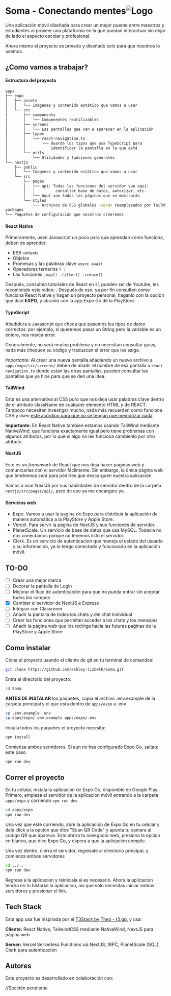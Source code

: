 # Soma - Conectando mentes![Logo](https://i.postimg.cc/13LS22DD/logo-soma-azul-bg-trans.png)

Una aplicación móvil diseñada para crear un mejor puente entre maestros y estudiantes al proveer una plataforma en la que puedan interactuar sin dejar de lado el aspecto escolar y profesional.

Ahora mismo el proyecto es privado y diseñado solo para que nosotros lo usemos.

## ¿Como vamos a trabajar?

#### Estructura del proyecto

```bash
apps
├── expo
│   ├── assets
│   │   └── Imagenes y contenido estático que vamos a usar
│   └── src
│       ├── components
│       │   └── Componentes reutilizables
│       ├── screens
│       │   └── Las pantallas que van a aparecer en la aplicación
│       ├── types
│       │   └── react-navigation.ts
│       │       └── Guarda los tipos que usa TypeScript para
│       │           identificar la pantalla en la que está
│       └── utils
│           └── Utilidades y funciones generales
└── nextjs
    ├── public
    │   └── Imagenes y contenido estático que vamos a usar
    └── src
        ├── pages
        │   ├── api: Todas las funciones del servidor van aquí:
        │   │         consultar base de datos, autorizar, etc.
        │   └── Aquí van todas las páginas que se mostrarán
        └── styles
            └── Archivos de CSS globales -serán reemplazados por TailWind
packages
└── Paquetes de configuración que nosotros crearemos
```

#### React Native

Primeramente, usen Javascript un poco para que aprendan como funciona, deben de aprender:

-   ES6 sintaxis
-   Objetos
-   Promesas y las palabras clave `async await`
-   Operadores ternarios `? :`
-   Las funciones `.map() .filter() .reduce()`

Después, consulten tutoriales de React en sí, pueden ser de Youtube, les recomiendo este video: . Después de eso, ya por fin consulten como funciona React Native y hagan un proyecto personal, haganlo con la opcion que dice **EXPO**, y abranlo con la app Expo Go de la PlayStore.

#### TypeScript

Añadidura a Javascript que checa que pasemos los tipos de datos correctos: por ejemplo, si queremos pasar un String pero la variable es un entero, nos marca error.

Generalmente, no será mucho problema y no necesitan consultar guías, nada más chequen su código y traduzcan el error que les salga.

_Importante:_
Al crear una nueva pantalla añadiendo un nuevo archivo a `apps/expo/src/screens/` deben de añadir el nombre de esa pantalla a `react-navigation.ts` donde están las otras pantallas, pueden consultar las pantallas que ya hice para que se den una idea.

#### TailWind

Esta es una alternativa al CSS puro que nos deja usar palabras clave dentro de el atributo className de cualquier elemento HTML y de REACT.
Tampoco necesitan investigar mucho, nada más recuerden como funciona CSS y usen [este acordion para que no se tengan que memorizar nada](https://tailwindcomponents.com/cheatsheet/)

**Importante:** En React Native tambien estamos usando TailWind mediante NativeWind, que funciona exactamente igual pero tiene problemas con algunos atributos, por lo que si algo no les funciona cambienlo por otro atributo.

#### NextJS

Este es un _framework_ de React que nos deja hacer páginas web y comunicarlas con el servidor fácilmente. Sin embargo, la única página web que tendremos será para pedirles que descarguen nuestra aplicación.

Vamos a usar NextJS por sus habilidades de servidor dentro de la carpeta `nextjs/src/pages/api/`, pero de eso ya me encargare yo.

#### Servicios web

-   Expo. Vamos a usar la pagina de Expo para distribuir la aplicación de manera automática a la PlayStore y Apple Store.
-   Vercel. Para servir la página de NextJS y sus funciones de servidor.
-   PlanetScale. Un servicio de base de datos que usa MySQL. Todavia no nos conectamos porque no tenemos listo el servidor.
-   Clerk. Es un servicio de autenticacion que maneja el estado del usuario y su información, ya lo tengo conectado y funcionado en la aplicación móvil.

## TO-DO

-   [ ] Crear una mejor marca
-   [ ] Decorar la pantalla de Login
-   [ ] Mejorar el flujo de autenticación para que no pueda entrar sin aceptar todos los campos
-   [x] Cambiar el servidor de NextJS a Express
-   [ ] Integrar con Classroom
-   [ ] Añadir la pantalla de todos los chats y del chat individual
-   [ ] Crear las funciones que permitan acceder a los chats y los mensajes
-   [ ] Añadir la página web que los rediriga hacia las futuras paǵinas de la PlayStore y Apple Store

## Como instalar

Clona el proyecto usando el cliente de git en tu terminal de comandos:

```bash
git clone https://github.com/ashley-lizbeth/Soma.git
```

Entra al directorio del proyecto:

```bash
cd Soma
```

**ANTES DE INSTALAR** los paquetes, copia el archivo .env.example de la carpeta principal y el que esta dentro de `apps/expo` a .env

```bash
cp .env.example .env
cp apps/expo/.env.example apps/expo/.env
```

Instala todos los paquetes el proyecto necesita:

```bash
npm install
```

Comienza ambos servidores. Si aun no has configurado Expo Go, saltate este paso

```bash
npm run dev
```

## Correr el proyecto

En tu celular, instala la aplicación de Expo Go, disponible en Google Play.
Primero, empieza el servidor de la aplicacion móvil entrando a la carpeta `apps/expo` y corriendo `npm run dev`

```bash
cd apps/expo
npm run dev
```

Una vez que este corriendo, abre la aplicación de Expo Go en tu celular y dale click a la opcion que dice "Scan QR Code" y apunta tu camara al codigo QR que aparece. Esto abrira tu navegador web, presiona la opcion en blanco, que dice Expo Go, y espera a que la aplicación compile.

Una vez dentro, cierra el servidor, regresate al directorio principal, y comienza ambos servidores

```bash
cd ../..
npm run dev
```

Regresa a la aplicacion y reiniciala si es necesario. Ahora la aplicacion tendra en tu historial la aplicacion, asi que solo necesitas iniciar ambos servidores y presionar el link.

## Tech Stack

Esta app usa fue inspirada por el [T3Stack by Theo - t3.gg](https://github.com/t3-oss/create-t3-turbo.git), y usa:

**Cliente:** React Native, TailwindCSS mediante NativeWind, NextJS para página web

**Server:** Vercel Serverless Functions via NextJS, tRPC, PlanetScale (SQL), Clerk para autenticación

## Autores

Este proyecto es desarrollado en colaboración con:

//Sección pendiente
